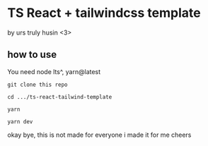 # TS React + tailwindcss template

by urs truly husin <3>

## how to use

You need node lts^, yarn@latest

<code>git clone this repo </code>

<code>cd .../ts-react-tailwind-template </code>

<code>yarn </code>

<code>yarn dev </code>

okay bye, this is not made for everyone i made it for me cheers

